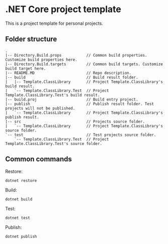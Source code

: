 # .NET Core project template

This is a project template for personal projects.

## Folder structure

```text
.
|-- Directory.Build.props           // Common build properties. Customize build properties here.
|-- Directory.Build.targets         // Common build targets. Customize build target here.
|-- README.MD                       // Repo description.
|-- build                           // Build result folder.
|   |-- Template.ClassLibrary       // Project Template.ClassLibrary's build result.
|   `-- Template.ClassLibrary.Test  // Project Template.ClassLibrary.Test's build result.
|-- build.proj                      // Build entry project.
|-- publish                         // Publish result folder. Test projects will not be published.
|   `-- Template.ClassLibrary       // Project Template.ClassLibrary's publish result.
|-- src                             // Projects source folder.
|   `-- Template.ClassLibrary       // Project Template.ClassLibrary's source folder.
`-- test                            // Test projects source folder.
    `-- Template.ClassLibrary.Test  // Project Template.ClassLibrary.Test's source folder.
```

## Common commands

Restore:

```shell
dotnet restore
```

Build:

```shell
dotnet build
```

Test:

```shell
dotnet test
```

Publish:

```shell
dotnet publish
```